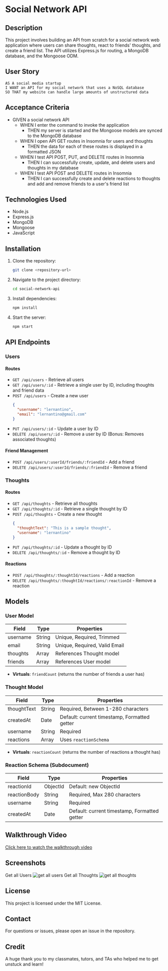 # Social Network API

## Description
This project involves building an API from scratch for a social network web application where users can share thoughts, react to friends' thoughts, and create a friend list. The API utilizes Express.js for routing, a MongoDB database, and the Mongoose ODM.

## User Story
```
AS A social media startup
I WANT an API for my social network that uses a NoSQL database
SO THAT my website can handle large amounts of unstructured data
```

## Acceptance Criteria
- GIVEN a social network API
  - WHEN I enter the command to invoke the application
    - THEN my server is started and the Mongoose models are synced to the MongoDB database
  - WHEN I open API GET routes in Insomnia for users and thoughts
    - THEN the data for each of these routes is displayed in a formatted JSON
  - WHEN I test API POST, PUT, and DELETE routes in Insomnia
    - THEN I can successfully create, update, and delete users and thoughts in my database
  - WHEN I test API POST and DELETE routes in Insomnia
    - THEN I can successfully create and delete reactions to thoughts and add and remove friends to a user's friend list

## Technologies Used
- Node.js
- Express.js
- MongoDB
- Mongoose
- JavaScript

## Installation
1. Clone the repository:
   ```sh
   git clone <repository-url>
   ```
2. Navigate to the project directory:
   ```sh
   cd social-network-api
   ```
3. Install dependencies:
   ```sh
   npm install
   ```
4. Start the server:
   ```sh
   npm start
   ```

## API Endpoints

### Users
#### Routes
- `GET /api/users` - Retrieve all users
- `GET /api/users/:id` - Retrieve a single user by ID, including thoughts and friend data
- `POST /api/users` - Create a new user
  ```json
  {
    "username": "lernantino",
    "email": "lernantino@gmail.com"
  }
  ```
- `PUT /api/users/:id` - Update a user by ID
- `DELETE /api/users/:id` - Remove a user by ID (Bonus: Removes associated thoughts)

#### Friend Management
- `POST /api/users/:userId/friends/:friendId` - Add a friend
- `DELETE /api/users/:userId/friends/:friendId` - Remove a friend

### Thoughts
#### Routes
- `GET /api/thoughts` - Retrieve all thoughts
- `GET /api/thoughts/:id` - Retrieve a single thought by ID
- `POST /api/thoughts` - Create a new thought
  ```json
  {
    "thoughtText": "This is a sample thought",
    "username": "lernantino"
  }
  ```
- `PUT /api/thoughts/:id` - Update a thought by ID
- `DELETE /api/thoughts/:id` - Remove a thought by ID

#### Reactions
- `POST /api/thoughts/:thoughtId/reactions` - Add a reaction
- `DELETE /api/thoughts/:thoughtId/reactions/:reactionId` - Remove a reaction

## Models

### User Model
| Field      | Type    | Properties                     |
|-----------|--------|--------------------------------|
| username  | String | Unique, Required, Trimmed     |
| email     | String | Unique, Required, Valid Email |
| thoughts  | Array  | References Thought model      |
| friends   | Array  | References User model        |

- **Virtuals**: `friendCount` (returns the number of friends a user has)

### Thought Model
| Field      | Type    | Properties                                    |
|-----------|--------|-----------------------------------------------|
| thoughtText | String | Required, Between 1-280 characters         |
| createdAt  | Date   | Default: current timestamp, Formatted getter |
| username   | String | Required                                     |
| reactions  | Array  | Uses `reactionSchema`                        |

- **Virtuals**: `reactionCount` (returns the number of reactions a thought has)

### Reaction Schema (Subdocument)
| Field         | Type   | Properties                                    |
|--------------|-------|-----------------------------------------------|
| reactionId   | ObjectId | Default: new ObjectId                     |
| reactionBody | String  | Required, Max 280 characters               |
| username     | String  | Required                                   |
| createdAt    | Date    | Default: current timestamp, Formatted getter |

## Walkthrough Video
[Click here to watch the walkthrough video](#)

## Screenshots
Get all Users
![get all users](<Screenshot 2025-02-06 113408.png>)
Get all Thoughts
![get all thoughts](<Screenshot 2025-02-06 113358.png>)

## License
This project is licensed under the MIT License.

## Contact
For questions or issues, please open an issue in the repository.

## Credit
A huge thank you to my classmates, tutors, and TAs who helped me to get unstuck and learn!